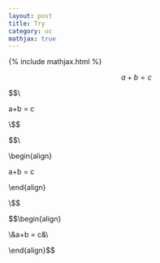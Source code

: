 ```yaml
---
layout: post
title: Try
category: uc
mathjax: true
---
```


{% include mathjax.html %}


$$ a + b = c $$

$$\\

a+b = c

\\$$



$$\\

\begin{align}

a+b = c

\end{align}

\\$$

$$\begin{align}

\\&a+b = c&\\

\end{align}$$
